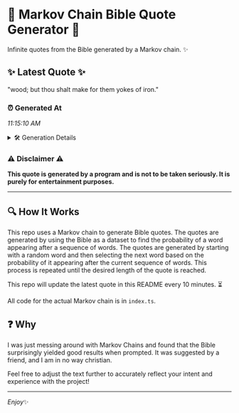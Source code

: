 # 📖 Markov Chain Bible Quote Generator 📖

Infinite quotes from the Bible generated by a Markov chain. ✨

## ✨ Latest Quote ✨
"wood; but thou shalt make for them yokes of iron."

### ⏰ Generated At
*11:15:10 AM*

<details>
    <summary>🛠️ Generation Details</summary>
    <p>
        <strong>🌱 Seed:</strong> wood;<br>
        <strong>🔄 Iterations:</strong> 9<br>
        <strong>📜 Context History:</strong><br>[ wood; ]: but<br>[ wood;, but ]: thou<br>[ wood;, but, thou ]: shalt<br>[ wood;, but, thou, shalt ]: make<br>[ wood;, but, thou, shalt, make ]: for<br>[ wood;, but, thou, shalt, make, for ]: them<br>[ but, thou, shalt, make, for, them ]: yokes<br>[ thou, shalt, make, for, them, yokes ]: of<br>[ shalt, make, for, them, yokes, of ]: iron.<br>
    </p>
</details>

### ⚠️ Disclaimer ⚠️
**This quote is generated by a program and is not to be taken seriously. It is purely for entertainment purposes.**

---

## 🔍 How It Works

This repo uses a Markov chain to generate Bible quotes. The quotes are generated by using the Bible as a dataset to find the probability of a word appearing after a sequence of words. The quotes are generated by starting with a random word and then selecting the next word based on the probability of it appearing after the current sequence of words. This process is repeated until the desired length of the quote is reached.

This repo will update the latest quote in this README every 10 minutes. ⏳

All code for the actual Markov chain is in `index.ts`.

## ❓ Why

I was just messing around with Markov Chains and found that the Bible surprisingly yielded good results when prompted. 
It was suggested by a friend, and I am in no way christian.

Feel free to adjust the text further to accurately reflect your intent and experience with the project!

---

*Enjoy*✨
